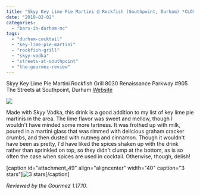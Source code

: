 ```yaml
---
title: "Skyy Key Lime Pie Martini @ Rockfish (Southpoint, Durham) *CLOSED*"
date: "2010-02-02"
categories: 
  - "bars-in-durham-nc"
tags: 
  - "durham-cocktail"
  - "key-lime-pie-martini"
  - "rockfish-grill"
  - "skyy-vodka"
  - "streets-at-southpoint"
  - "the-gourmez-review"
---
```


Skyy Key Lime Pie Martini Rockfish Grill 8030 Renaissance Parkway #905 The Streets at Southpoint, Durham [Website](http://www.rockfishseafood.com/ncarolina.htm#southpoint)

![](http://www.thegourmez.com/gourmez/photos/skyykeylimemartini.jpg)

Made with Skyy Vodka, this drink is a good addition to my list of key lime pie martinis in the area. The lime flavor was sweet and mellow, though I wouldn't have minded some more tartness. It was frothed up with milk, poured in a martini glass that was rimmed with delicious graham cracker crumbs, and then dusted with nutmeg and cinnamon. Though it wouldn't have been as pretty, I'd have liked the spices shaken up with the drink rather than sprinkled on top, so they didn't clump at the bottom, as is so often the case when spices are used in cocktail. Otherwise, though, delish!

\[caption id="attachment\_49" align="aligncenter" width="40" caption="3 stars"\]![3 stars](http://s3.amazonaws.com/thegourmez-wpmedia/2009/02/rating_avocado1.gif "rating_avocado1")\[/caption\]

_Reviewed by the Gourmez 1.17.10_.
